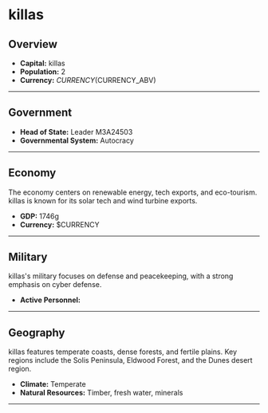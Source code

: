# killas

## Overview

- **Capital:** killas
- **Population:** 2
- **Currency:** $CURRENCY ($CURRENCY_ABV)

---

## Government

- **Head of State:** Leader M3A24503
- **Governmental System:** Autocracy

---

## Economy
The economy centers on renewable energy, tech exports, and eco-tourism. killas is known for its solar tech and wind turbine exports.

- **GDP:** 1746g
- **Currency:** $CURRENCY

---

## Military
killas's military focuses on defense and peacekeeping, with a strong emphasis on cyber defense.

- **Active Personnel:** 

---

## Geography
killas features temperate coasts, dense forests, and fertile plains. Key regions include the Solis Peninsula, Eldwood Forest, and the Dunes desert region.

- **Climate:** Temperate
- **Natural Resources:** Timber, fresh water, minerals

---